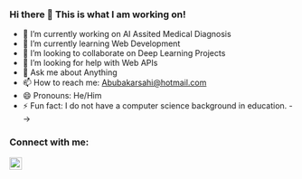 ### Hi there 👋 This is what I am working on!

- 🔭 I’m currently working on AI Assited Medical Diagnosis
- 🌱 I’m currently learning Web Development
- 👯 I’m looking to collaborate on Deep Learning Projects
- 🤔 I’m looking for help with Web APIs
- 💬 Ask me about Anything
- 📫 How to reach me: Abubakarsahi@hotmail.com
- 😄 Pronouns: He/Him
- ⚡ Fun fact: I do not have a computer science background in education.
-->

### Connect with me:


<img align="left" alt="codeSTACKr | LinkedIn" width="22px" src="https://cdn.jsdelivr.net/npm/simple-icons@v3/icons/linkedin.svg" />

